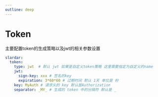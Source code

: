 ```yaml
---
outline: deep
---
```


# Token
主要配置token的生成策略以及jwt的相关参数设置

```yaml
slardar:
  token:
    type: jwt  # 默认 jwt 如果是自定义token策略 这里需要指定为自定义的name
    jwt:
      sign-key: xxx # 签名的key  
      expiration: 3*60*60 # 过期时间 默认 1天 单位是 秒
    key: MyAuth # 请求头的 key 默认是Authorization
    separator: _MY_ # 生成的 token 中的分隔符 默认是 _
```